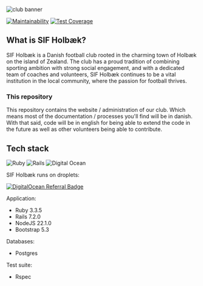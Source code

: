 ![club banner](https://github.com/NikoDyring/sif_holbaek/assets/9385903/c8ed3222-1055-4f9b-a50c-dcb13cf140b6)

[![Maintainability](https://api.codeclimate.com/v1/badges/25af46ea299daf24bb9a/maintainability)](https://codeclimate.com/github/NikoDyring/sif_holbaek/maintainability) [![Test Coverage](https://api.codeclimate.com/v1/badges/25af46ea299daf24bb9a/test_coverage)](https://codeclimate.com/github/NikoDyring/sif_holbaek/test_coverage)


## What is SIF Holbæk?

SIF Holbæk is a Danish football club rooted in the charming town of Holbæk on the island of Zealand. The club has a proud tradition of combining sporting ambition with strong social engagement, and with a dedicated team of coaches and volunteers, SIF Holbæk continues to be a vital institution in the local community, where the passion for football thrives.

### This repository

This repository contains the website / administration of our club. Which means most of the documentation / processes you'll find will be in danish. With that said, code will be in english for being able to extend the code in the future as well as other volunteers being able to contribute.

## Tech stack

![Ruby](https://img.shields.io/badge/ruby-%23CC342D.svg?style=for-the-badge&logo=ruby&logoColor=white)
![Rails](https://img.shields.io/badge/rails-%23CC0000.svg?style=for-the-badge&logo=ruby-on-rails&logoColor=white)
![Digital Ocean](https://img.shields.io/badge/Digital_Ocean-0080FF?style=for-the-badge&logo=DigitalOcean&logoColor=white)

SIF Holbæk runs on droplets:  
  
[![DigitalOcean Referral Badge](https://web-platforms.sfo2.cdn.digitaloceanspaces.com/WWW/Badge%201.svg)](https://www.digitalocean.com/?refcode=f973e0b8a984&utm_campaign=Referral_Invite&utm_medium=Referral_Program&utm_source=badge)

Application:

* Ruby 3.3.5
* Rails 7.2.0
* NodeJS 22.1.0
* Bootstrap 5.3

Databases:

* Postgres

Test suite:

* Rspec

